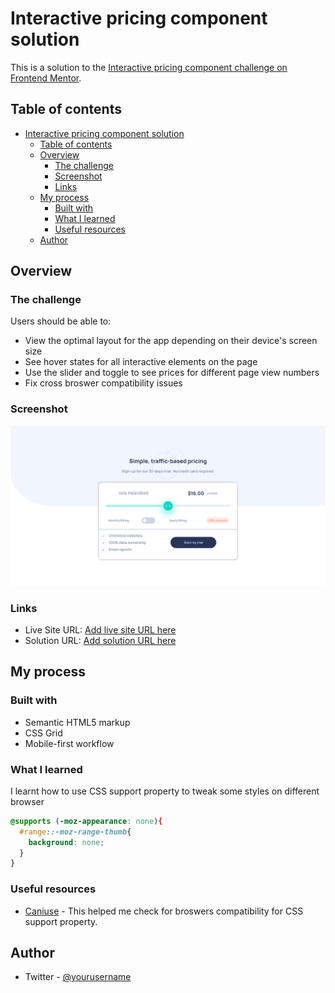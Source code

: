 # Interactive pricing component solution

This is a solution to the [Interactive pricing component challenge on Frontend Mentor](https://www.frontendmentor.io/challenges/interactive-pricing-component-t0m8PIyY8).

## Table of contents

- [Interactive pricing component solution](#interactive-pricing-component-solution)
  - [Table of contents](#table-of-contents)
  - [Overview](#overview)
    - [The challenge](#the-challenge)
    - [Screenshot](#screenshot)
    - [Links](#links)
  - [My process](#my-process)
    - [Built with](#built-with)
    - [What I learned](#what-i-learned)
    - [Useful resources](#useful-resources)
  - [Author](#author)


## Overview

### The challenge

Users should be able to:

- View the optimal layout for the app depending on their device's screen size
- See hover states for all interactive elements on the page
- Use the slider and toggle to see prices for different page view numbers
- Fix cross broswer compatibility issues

### Screenshot

![Picture of the project](./images/screenshot.png)
### Links

- Live Site URL: [Add live site URL here](https://your-live-site-url.com)
- Solution URL: [Add solution URL here](https://your-solution-url.com)

## My process

### Built with

- Semantic HTML5 markup
- CSS Grid
- Mobile-first workflow

### What I learned

I learnt how to use CSS support property to tweak some styles on different browser

```css
@supports (-moz-appearance: none){
  #range::-moz-range-thumb{
    background: none;
  }
}
```
### Useful resources

- [Caniuse](https://caniuse.com/css-supports-api) - This helped me check for broswers compatibility for CSS support property. 

## Author
- Twitter - [@yourusername](https://www.twitter.com/Dhevine_0X)
